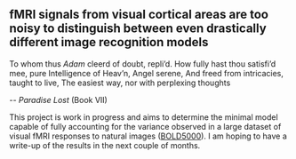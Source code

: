## fMRI signals from visual cortical areas are too noisy to distinguish between even drastically different image recognition models 

To whom thus *Adam* cleerd of doubt, repli’d.
How fully hast thou satisfi’d mee, pure
Intelligence of Heav’n, Angel serene,
And freed from intricacies, taught to live,
The easiest way, nor with perplexing thoughts

-- *Paradise Lost* (Book VII)

This project is work in progress and aims to determine the minimal model capable of fully accounting for the variance observed in a large dataset of visual fMRI responses to natural images ([BOLD5000](https://bold5000.github.io/)). I am hoping to have a write-up of the results in the next couple of months.
